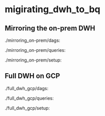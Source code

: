 # migirating_dwh_to_bq


## Mirroring the on-prem DWH

./mirroring_on-prem/dags:

./mirroring_on-prem/queries:

./mirroring_on-prem/setup:


## Full DWH on GCP

./full_dwh_gcp/dags:

./full_dwh_gcp/queries:

./full_dwh_gcp/setup:

